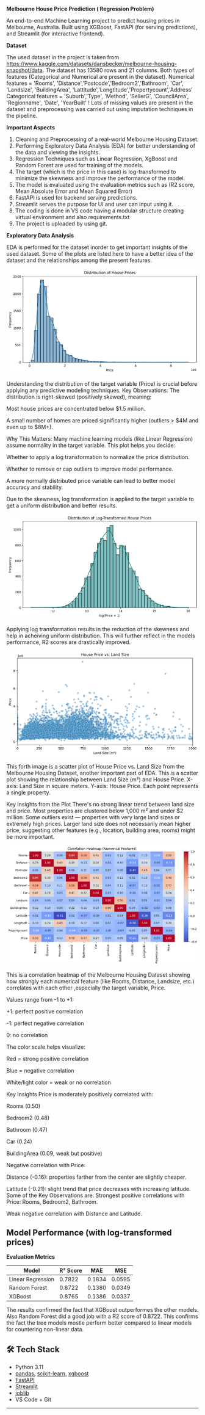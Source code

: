 **Melbourne House Price Prediction ( Regression Problem)**

An end-to-end Machine Learning project to predict housing prices in Melbourne, Australia. Built using XGBoost, FastAPI (for serving predictions), and Streamlit (for interactive frontend).

**Dataset**

The used dataset in the project is taken from https://www.kaggle.com/datasets/dansbecker/melbourne-housing-snapshot/data. The dataset has 13580 rows and 21 columns. Both types of features (Categorical and Numerical are present in the dataset).
Numerical features = 'Rooms', 'Distance','Postcode','Bedroom2','Bathroom', 'Car', 'Landsize', 'BuildingArea', 'Lattitude','Longtitude','Propertycount','Address'
Categorical features = 'Suburb','Type', 'Method', 'SellerG', 'CouncilArea', 'Regionname', 'Date', 'YearBuilt'
! Lots of missing values are present in the dataset and preprocessing was carried out using imputation techniques in the pipeline.

 **Important Aspects**
 1. Cleaning and Preprocessing of a real-world Melbourne Housing Dataset.
 2. Performing Exploratory Data Analysis (EDA) for better understanding of the data and viewing the insights.
 3. Regression Techniques such as Linear Regression, XgBoost and Random Forest are used for training of the models.
 4. The target (which is the price in this case) is log-transformed to minimize the skewness and improve the performance of the model.
 5. The model is evaluated using the evaluation metrics such as (R2 score, Mean Absolute Error and Mean Squared Error)
 6. FastAPI is used for backend serving predictions.
 7. Streamlit serves the purpose for UI and user can input using it.
 8. The coding is done in VS code having a modular structure creating virtual environment and also requirements.txt
 9. The project is uploaded by using git.

**Exploratory Data Analysis**

EDA is performed for the dataset inorder to get important insights of the used dataset. Some of the plots are listed here to have a better idea of the dataset and the relationships among the present features.

![Distribution of House Prices](images/price.png)

Understanding the distribution of the target variable (Price) is crucial before applying any predictive modeling techniques.
Key Observations:
The distribution is right-skewed (positively skewed), meaning:

Most house prices are concentrated below $1.5 million.

A small number of homes are priced significantly higher (outliers > $4M and even up to $8M+).

Why This Matters:
Many machine learning models (like Linear Regression) assume normality in the target variable. This plot helps you decide:

Whether to apply a log transformation to normalize the price distribution.

Whether to remove or cap outliers to improve model performance.

A more normally distributed price variable can lead to better model accuracy and stability.

Due to the skewness, log transformation is applied to the target variable to get a uniform distribution and better results.

![Distribution of House Prices (Log transformation)](images/log_price.png)

Applying log transformation results in the reduction of the skewness and help in acheiving uniform distribution. This will further reflect in the models performance, R2 scores are drastically improved.

![House Price Vs. Land Size](images/house_land.png)

This forth image is a scatter plot of House Price vs. Land Size from the Melbourne Housing Dataset, another important part of EDA. This is a scatter plot showing the relationship between Land Size (m²) and House Price.
X-axis: Land Size in square meters.
Y-axis: House Price.
Each point represents a single property. 

Key Insights from the Plot
There's no strong linear trend between land size and price.
Most properties are clustered below 1,000 m² and under $2 million.
Some outliers exist — properties with very large land sizes or extremely high prices.
Larger land size does not necessarily mean higher price, suggesting other features (e.g., location, building area, rooms) might be more important.

![Correlation Heatmap](images/heatmap.png)

This is a correlation heatmap of the Melbourne Housing Dataset showing how strongly each numerical feature (like Rooms, Distance, Landsize, etc.) correlates with each other ,especially the target variable, Price.

Values range from -1 to +1:

+1: perfect positive correlation

-1: perfect negative correlation

0: no correlation

The color scale helps visualize:

Red = strong positive correlation

Blue = negative correlation

White/light color = weak or no correlation

Key Insights
Price is moderately positively correlated with:

Rooms (0.50)

Bedroom2 (0.48)

Bathroom (0.47)

Car (0.24)

BuildingArea (0.09, weak but positive)

Negative correlation with Price:

Distance (-0.16): properties farther from the center are slightly cheaper.

Latitude (-0.21): slight trend that price decreases with increasing latitude.
Some of the Key Observations are:
Strongest positive correlations with Price: Rooms, Bedroom2, Bathroom.

Weak negative correlation with Distance and Latitude.











## Model Performance (with log-transformed prices) 
**Evaluation Metrics**

| Model            | R² Score | MAE     | MSE     |
|------------------|----------|---------|---------|
| Linear Regression| 0.7822   | 0.1834  | 0.0595  |
| Random Forest    | 0.8722   | 0.1380  | 0.0349  |
| XGBoost          | 0.8765   | 0.1386  | 0.0337  |

The results confirmed the fact that XGBoost outperformes the other models. Also Random Forest did a good job with a R2 score of 0.8722. This confirms the fact the tree models mostle perform better compared to linear models for countering non-linear data.




## 🛠️ Tech Stack

- Python 3.11
- [pandas](w), [scikit-learn](w), [xgboost](w)
- [FastAPI](w)
- [Streamlit](w)
- [joblib](w)
- VS Code + Git

---



